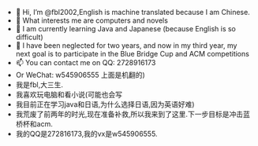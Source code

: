 - 👋 Hi, I’m @fbl2002,English is machine translated because I am Chinese.
- 👀 What interests me are computers and novels
- 🌱 I am currently learning Java and Japanese (because English is so difficult)
- 💞️ I have been neglected for two years, and now in my third year, my next goal is to participate in the Blue Bridge Cup and ACM competitions
- 📫 You can contact me on QQ: 2728916173
- Or WeChat: w545906555
上面是机翻的)
- 我是fbl,大三生.
- 我喜欢玩电脑和看小说(可能也会写
- 我目前正在学习java和日语,为什么选择日语,因为英语好难)
- 我荒废了前两年的时光,现在准备补救,所以我来到了这里.下一步目标是冲击蓝桥杯和acm.
- 我的QQ是272816173,我的vx是w545906555.
<!---
fbl2002/fbl2002 is a ✨ special ✨ repository because its `README.md` (this file) appears on your GitHub profile.
You can click the Preview link to take a look at your changes.
--->
